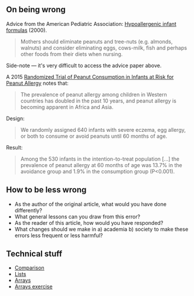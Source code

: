 ## On being wrong

Advice from the American Pediatric Association: [Hypoallergenic infant
formulas](https://pubmed.ncbi.nlm.nih.gov/10920165) (2000).

> Mothers should eliminate peanuts and tree-nuts (e.g. almonds, walnuts) and
consider eliminating eggs, cows-milk, fish and perhaps other foods from their
diets when nursing.

Side-note — it's very difficult to access the advice paper above.

A 2015 [Randomized Trial of Peanut Consumption in Infants at Risk for Peanut
Allergy](https://www.nejm.org/doi/full/10.1056/NEJMoa1414850) notes that:

> The prevalence of peanut allergy among children in Western countries has
doubled in the past 10 years, and peanut allergy is becoming apparent in
Africa and Asia.

Design:

> We randomly assigned 640 infants with severe eczema, egg allergy, or both to
consume or avoid peanuts until 60 months of age.

Result:

> Among the 530 infants in the intention-to-treat population [...] the
prevalence of peanut allergy at 60 months of age was 13.7% in the avoidance
group and 1.9% in the consumption group (P<0.001).

## How to be less wrong

* As the author of the original article, what would you have done differently?
* What general lessons can you draw from this error?
* As the reader of this article, how would you have responded?
* What changes should we make in a) academia b) society to make these errors
  less frequent or less harmful?

## Technical stuff

* [Comparison](https://lisds.github.io/textbook/data-types/Comparison)
* [Lists](https://lisds.github.io/textbook/data-types/lists)
* [Arrays](https://lisds.github.io/textbook/arrays/Arrays)
* [Arrays exercise](https://ds.lis.2i2c.cloud/hub/user-redirect/git-pull?repo=https%3A//github.com/lisds/arrays&subPath=arrays.ipynb)
